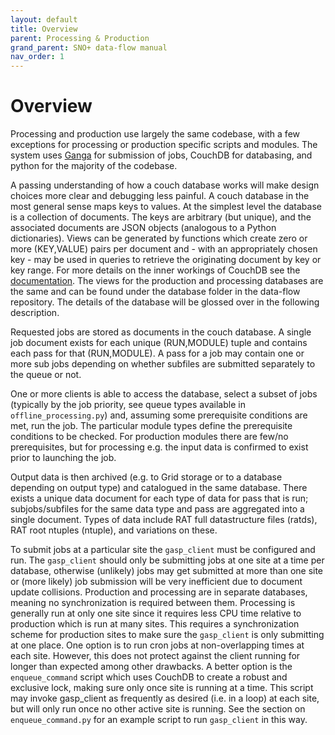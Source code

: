 ```yaml
---
layout: default
title: Overview
parent: Processing & Production
grand_parent: SNO+ data-flow manual
nav_order: 1
---
```


# Overview

Processing and production use largely the same codebase, with a few exceptions for processing or production specific scripts and modules. The system uses [Ganga](https://ganga.readthedocs.io/en/latest/) for submission of jobs, CouchDB for databasing, and python for the majority of the codebase.

A passing understanding of how a couch database works will make design choices more clear and debugging less painful. A couch database in the most general sense maps keys to values. At the simplest level the database is a collection of documents. The keys are arbitrary (but unique), and the associated documents are JSON objects (analogous to a Python dictionaries). Views can be generated by functions which create zero or more (KEY,VALUE) pairs per document and - with an appropriately chosen key - may be used in queries to retrieve the originating document by key or key range. For more details on the inner workings of CouchDB see the [documentation](https://docs.couchdb.org/en/stable/). The views for the production and processing databases are the same and can be found under the database folder in the data-flow repository. The details of the database will be glossed over in the following description.

Requested jobs are stored as documents in the couch database. A single job document exists for each unique (RUN,MODULE) tuple and contains each pass for that (RUN,MODULE). A pass for a job may contain one or more sub jobs depending on whether subfiles are submitted separately to the queue or not.

One or more clients is able to access the database, select a subset of jobs (typically by the job priority, see queue types available in `offline_processing.py`) and, assuming some prerequisite conditions are met, run the job. The particular module types define the prerequisite conditions to be checked. For production modules there are few/no prerequisites, but for processing e.g. the input data is confirmed to exist prior to launching the job.

Output data is then archived (e.g. to Grid storage or to a database depending on output type) and catalogued in the same database. There exists a unique data document for each type of data for pass that is run; subjobs/subfiles for the same data type and pass are aggregated into a single document. Types of data include RAT full datastructure files (ratds), RAT root ntuples (ntuple), and variations on these.

To submit jobs at a particular site the `gasp_client` must be configured and run. The `gasp_client` should only be submitting jobs at one site at a time per database, otherwise (unlikely) jobs may get submitted at more than one site or (more likely) job submission will be very inefficient due to document update collisions. Production and processing are in separate databases, meaning no synchronization is required between them. Processing is generally run at only one site since it requires less CPU time relative to production which is run at many sites. This requires a synchronization scheme for production sites to make sure the `gasp_client` is only submitting at one place. One option is to run cron jobs at non-overlapping times at each site. However, this does not protect against the client running for longer than expected among other drawbacks. A better option is the `enqueue_command` script which uses CouchDB to create a robust and exclusive lock, making sure only once site is running at a time. This script may invoke gasp_client as frequently as desired (i.e. in a loop) at each site, but will only run once no other active site is running. See the section on `enqueue_command.py` for an example script to run `gasp_client` in this way.
